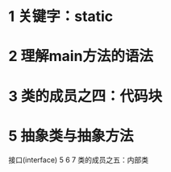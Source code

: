 # 1 关键字：static




# 2 理解main方法的语法




# 3 类的成员之四：代码块



# 5 抽象类与抽象方法
接口(interface)
5
6
7 类的成员之五：内部类